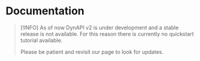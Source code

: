 # Documentation

> [!INFO]
> As of now DynAPI v2 is under development and a stable release is not available.
> For this reason there is currently no quickstart tutorial available.
>
> Please be patient and revisit our page to look for updates.

